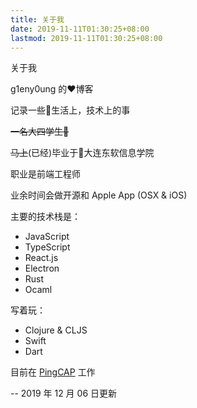 ```yaml
---
title: 关于我
date: 2019-11-11T01:30:25+08:00
lastmod: 2019-11-11T01:30:25+08:00
---
```


关于我

<!--more-->

g1eny0ung 的:heart:博客

记录一些:rainbow:生活上，技术上的事

~~一名大四学生:man:~~

~~马上~~(已经)毕业于:school:大连东软信息学院

职业是前端工程师

业余时间会做开源和 Apple App (OSX & iOS)

主要的技术栈是：

- JavaScript
- TypeScript
- React.js
- Electron
- Rust
- Ocaml

写着玩：

- Clojure & CLJS
- Swift
- Dart

目前在 [PingCAP](https://pingcap.com) 工作

-- 2019 年 12 月 06 日更新
